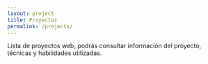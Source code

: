 ```yaml
---
layout: project
title: Proyectos
permalink: /projects/
---
```


Lista de proyectos web, podrás consultar información del proyecto, técnicas y habilidades utilizadas.
